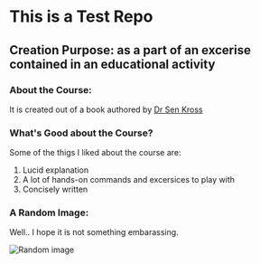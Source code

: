 # This is a Test Repo

## Creation Purpose: as a part of an excerise contained in an educational activity

### About the Course:

It is created out of a book authored by [Dr Sen Kross](https://twitter.com/seankros)

### What's Good about the Course?

Some of the thigs I liked about the course are:

1. Lucid explanation
2. A lot of hands-on commands and excersices to play with
3. Concisely written

### A Random Image:

Well.. I hope it is not something embarassing.

![Random image](https://picsum.photos/720)
